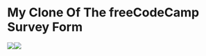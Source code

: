 # My Clone Of The freeCodeCamp Survey Form


<img src="https://user-images.githubusercontent.com/73195686/209595754-8e36bb58-0c16-4125-8b1d-12790a16311d.png" style="margin-bottom:0px;"><img src="https://user-images.githubusercontent.com/73195686/209595818-0b71ac65-338c-4a55-b728-5b0b2a05f7e7.png" style="margin-top:0px;">

